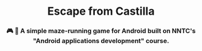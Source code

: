 <h1 align="center">Escape from Castilla</h1>

<h3 align="center">🎮 🤖 A simple maze-running game for Android built on NNTC's "Android applications development" course.</h3>

